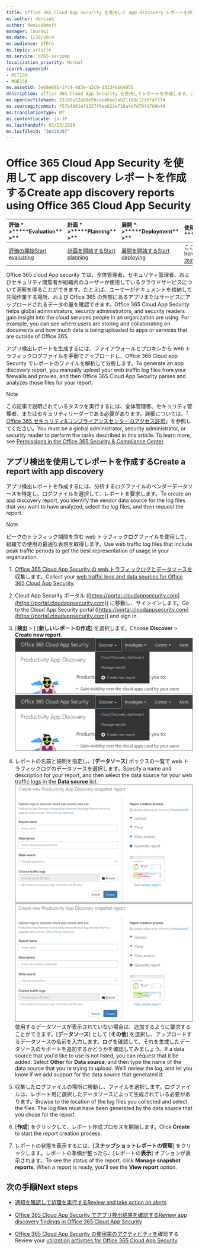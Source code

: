 ```yaml
---
title: Office 365 Cloud App Security を使用して app discovery レポートを作成する
ms.author: deniseb
author: denisebmsft
manager: laurawi
ms.date: 1/28/2019
ms.audience: ITPro
ms.topic: article
ms.service: O365-seccomp
localization_priority: Normal
search.appverid:
- MET150
- MOE150
ms.assetid: 3e68e691-1fc4-4d3e-a2c0-d3134eb64055
description: office 365 Cloud App Security を使用してレポートを作成します。これにより、組織内のユーザーが office 365 や他のアプリをどのように使用しているかを把握することができます。
ms.openlocfilehash: 23165a52a09e5bcde46ee3ab2110dc17d0faf7f4
ms.sourcegitcommit: f57b4001ef1327f0ea622e716a4d7d78f1769b49
ms.translationtype: MT
ms.contentlocale: ja-JP
ms.lasthandoff: 02/23/2019
ms.locfileid: "30220297"
---
```

# <a name="create-app-discovery-reports-using-office-365-cloud-app-security"></a><span data-ttu-id="22bc4-103">Office 365 Cloud App Security を使用して app discovery レポートを作成する</span><span class="sxs-lookup"><span data-stu-id="22bc4-103">Create app discovery reports using Office 365 Cloud App Security</span></span>

|<span data-ttu-id="22bc4-104">評価 \* *\>*\*</span><span class="sxs-lookup"><span data-stu-id="22bc4-104">\*\*\*\*Evaluation\*\* \>\*\*</span></span>|<span data-ttu-id="22bc4-105">計画 \* *\>*\*</span><span class="sxs-lookup"><span data-stu-id="22bc4-105">\*\*\*\*Planning\*\* \>\*\*</span></span>|<span data-ttu-id="22bc4-106">展開 \* *\>*\*</span><span class="sxs-lookup"><span data-stu-id="22bc4-106">\*\*\*\*Deployment\*\* \>\*\*</span></span>|<span data-ttu-id="22bc4-107">使用率 \* \* \* \*</span><span class="sxs-lookup"><span data-stu-id="22bc4-107">\*\*\*\*Utilization\*\*\*\*</span></span>|
|:-----|:-----|:-----|:-----|
|[<span data-ttu-id="22bc4-108">評価の開始</span><span class="sxs-lookup"><span data-stu-id="22bc4-108">Start evaluating</span></span>](office-365-cas-overview.md) <br/> |[<span data-ttu-id="22bc4-109">計画を開始する</span><span class="sxs-lookup"><span data-stu-id="22bc4-109">Start planning</span></span>](get-ready-for-office-365-cas.md) <br/> |[<span data-ttu-id="22bc4-110">展開を開始する</span><span class="sxs-lookup"><span data-stu-id="22bc4-110">Start deploying</span></span>](turn-on-office-365-cas.md) <br/> |<span data-ttu-id="22bc4-111">ここでは、</span><span class="sxs-lookup"><span data-stu-id="22bc4-111">You are here!</span></span>  <br/> [<span data-ttu-id="22bc4-112">次の手順</span><span class="sxs-lookup"><span data-stu-id="22bc4-112">Next steps</span></span>](#next-steps) <br/> |
   
<span data-ttu-id="22bc4-p101">Office 365 cloud App security では、全体管理者、セキュリティ管理者、およびセキュリティ閲覧者が組織内のユーザーが使用しているクラウドサービスについて洞察を得ることができます。たとえば、ユーザーがドキュメントを格納して共同作業する場所、および Office 365 の外部にあるアプリまたはサービスにアップロードされるデータの量を確認できます。</span><span class="sxs-lookup"><span data-stu-id="22bc4-p101">Office 365 Cloud App Security helps global administrators, security administrators, and security readers gain insight into the cloud services people in an organization are using. For example, you can see where users are storing and collaborating on documents and how much data is being uploaded to apps or services that are outside of Office 365.</span></span>
  
<span data-ttu-id="22bc4-115">アプリ検出レポートを生成するには、ファイアウォールとプロキシから web トラフィックログファイルを手動でアップロードし、Office 365 Cloud app Security でレポートのファイルを解析して分析します。</span><span class="sxs-lookup"><span data-stu-id="22bc4-115">To generate an app discovery report, you manually upload your web traffic log files from your firewalls and proxies, and then Office 365 Cloud App Security parses and analyzes those files for your report.</span></span>
  
> [!NOTE]
> <span data-ttu-id="22bc4-p102">この記事で説明されているタスクを実行するには、全体管理者、セキュリティ管理者、またはセキュリティリーダーである必要があります。詳細については、「 [Office 365 セキュリティ&amp;コンプライアンスセンターのアクセス許可](permissions-in-the-security-and-compliance-center.md)」を参照してください。</span><span class="sxs-lookup"><span data-stu-id="22bc4-p102">You must be a global administrator, security administrator, or security reader to perform the tasks described in this article. To learn more, see [Permissions in the Office 365 Security &amp; Compliance Center](permissions-in-the-security-and-compliance-center.md).</span></span> 
  
## <a name="create-a-report-with-app-discovery"></a><span data-ttu-id="22bc4-118">アプリ検出を使用してレポートを作成する</span><span class="sxs-lookup"><span data-stu-id="22bc4-118">Create a report with app discovery</span></span>

<span data-ttu-id="22bc4-119">アプリ検出レポートを作成するには、分析するログファイルのベンダーデータソースを特定し、ログファイルを選択して、レポートを要求します。</span><span class="sxs-lookup"><span data-stu-id="22bc4-119">To create an app discovery report, you identify the vendor data source for the log files that you want to have analyzed, select the log files, and then request the report.</span></span>
  
> [!NOTE]
> <span data-ttu-id="22bc4-120">ピークのトラフィック期間を含む web トラフィックログファイルを使用して、組織での使用の最適な表現を取得します。</span><span class="sxs-lookup"><span data-stu-id="22bc4-120">Use web traffic log files that include peak traffic periods to get the best representation of usage in your organization.</span></span> 
  
1. <span data-ttu-id="22bc4-121">[Office 365 Cloud App Security の web トラフィックログとデータソースを](web-traffic-logs-and-data-sources-for-ocas.md)収集します。</span><span class="sxs-lookup"><span data-stu-id="22bc4-121">Collect your [web traffic logs and data sources for Office 365 Cloud App Security](web-traffic-logs-and-data-sources-for-ocas.md).</span></span>
    
2. <span data-ttu-id="22bc4-122">Cloud App Security ポータル ([https://portal.cloudappsecurity.com](https://portal.cloudappsecurity.com)) に移動し、サインインします。</span><span class="sxs-lookup"><span data-stu-id="22bc4-122">Go to the Cloud App Security portal ([https://portal.cloudappsecurity.com](https://portal.cloudappsecurity.com)) and sign in.</span></span> 
       
3. <span data-ttu-id="22bc4-123">[**検出** \> ] [**新しいレポートの作成**] を選択します。</span><span class="sxs-lookup"><span data-stu-id="22bc4-123">Choose **Discover** \> **Create new report**.</span></span> <br><span data-ttu-id="22bc4-124">![Office 365 CAS ポータルで、[検出] を選択します。](media/73b5299f-94b5-49dd-a00f-154d188eb2c5.png)</span><span class="sxs-lookup"><span data-stu-id="22bc4-124">![In the Office 365 CAS portal, choose Discover](media/73b5299f-94b5-49dd-a00f-154d188eb2c5.png)</span></span><br>
  
4. <span data-ttu-id="22bc4-125">レポートの名前と説明を指定し、[**データソース**] ボックスの一覧で web トラフィックログのデータソースを選択します。</span><span class="sxs-lookup"><span data-stu-id="22bc4-125">Specify a name and description for your report, and then select the data source for your web traffic logs in the **Data source** list.</span></span> <br><span data-ttu-id="22bc4-126">![O365 CAS で、[ディスカバー \> ] [新しいレポートの作成] を選択します。](media/22e660f0-5eb2-49fa-9fea-f88a5809a07b.png)</span><span class="sxs-lookup"><span data-stu-id="22bc4-126">![In O365 CAS, choose Discover \> Create new report](media/22e660f0-5eb2-49fa-9fea-f88a5809a07b.png)</span></span><br><span data-ttu-id="22bc4-p103">使用するデータソースが表示されていない場合は、追加するように要求することができます。[**データソース**] として [**その他**] を選択し、アップロードするデータソースの名前を入力します。ログを確認して、それを生成したデータソースのサポートを追加するかどうかを確認してみましょう。</span><span class="sxs-lookup"><span data-stu-id="22bc4-p103">If a data source that you'd like to use is not listed, you can request that it be added. Select **Other** for **Data source**, and then type the name of the data source that you're trying to upload. We'll review the log, and let you know if we add support for the data source that generated it.</span></span> 
  
5. <span data-ttu-id="22bc4-p104">収集したログファイルの場所に移動し、ファイルを選択します。ログファイルは、レポート用に選択したデータソースによって生成されている必要があります。</span><span class="sxs-lookup"><span data-stu-id="22bc4-p104">Browse to the location of the log files you collected and select the files. The log files must have been generated by the data source that you chose for the report.</span></span>
    
6. <span data-ttu-id="22bc4-132">[**作成**] をクリックして、レポート作成プロセスを開始します。</span><span class="sxs-lookup"><span data-stu-id="22bc4-132">Click **Create** to start the report creation process.</span></span> 
    
7. <span data-ttu-id="22bc4-p105">レポートの状態を表示するには、[**スナップショットレポートの管理**] をクリックします。レポートの準備が整ったら、[レポートの**表示**] オプションが表示されます。</span><span class="sxs-lookup"><span data-stu-id="22bc4-p105">To see the status of the report, click **Manage snapshot reports**. When a report is ready, you'll see the **View report** option.</span></span> 
    
## <a name="next-steps"></a><span data-ttu-id="22bc4-135">次の手順</span><span class="sxs-lookup"><span data-stu-id="22bc4-135">Next steps</span></span>

- [<span data-ttu-id="22bc4-136">通知を確認して処理を実行する</span><span class="sxs-lookup"><span data-stu-id="22bc4-136">Review and take action on alerts</span></span>](review-office-365-cas-alerts.md)
    
- [<span data-ttu-id="22bc4-137">Office 365 Cloud App Security でアプリ検出結果を確認する</span><span class="sxs-lookup"><span data-stu-id="22bc4-137">Review app discovery findings in Office 365 Cloud App Security</span></span>](review-app-discovery-findings-in-ocas.md)
    
- <span data-ttu-id="22bc4-138">[Office 365 Cloud App Security の使用率のアクティビティを](utilization-activities-for-ocas.md)確認する</span><span class="sxs-lookup"><span data-stu-id="22bc4-138">Review your [utilization activities for Office 365 Cloud App Security](utilization-activities-for-ocas.md)</span></span>
    

